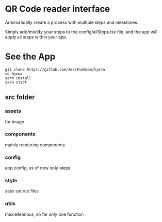 # QR Code reader interface

Automatically create a process with multiple steps and milestones.

Simply add/modify your steps to the config/allSteps.tsx file, and the app will apply all steps within your app.

# See the App

```
git clone https://github.com/JessPinkman/hyena
cd hyena
yarn install
yarn start
```

## src folder

### assets

for image

### components

mainly rendering components

### config

app config, as of now only steps

### style

sass source files

### utils

miscelleanous, so far only one function
